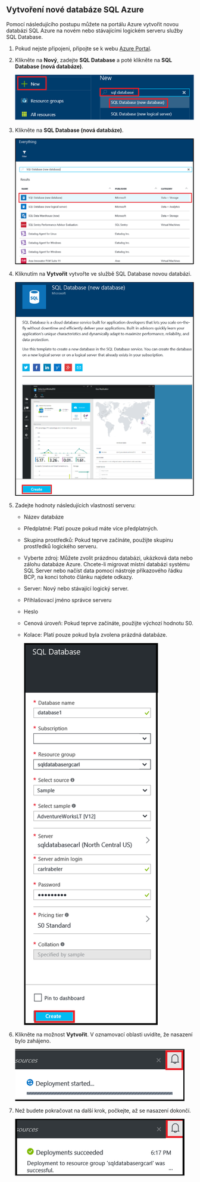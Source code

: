 
<!--
includes/sql-database-create-new-database-portal.md

Latest Freshness check:  2016-04-11 , carlrab.

As of circa 2016-04-11, the following topics might include this include:
articles/sql-database/sql-database-get-started-tutorial.md

-->
## Vytvoření nové databáze SQL Azure
Pomocí následujícího postupu můžete na portálu Azure vytvořit novou databázi SQL Azure na novém nebo stávajícími logickém serveru služby SQL Database.

1. Pokud nejste připojeni, připojte se k webu [Azure Portal](http://portal.azure.com).
2. Klikněte na **Nový**, zadejte **SQL Database** a poté klikněte na **SQL Database (nová databáze)**.
   
     ![Nová databáze](./media/sql-database-create-new-database-portal/sql-database-create-new-database-portal-1.png)
3. Klikněte na **SQL Database (nová databáze)**.
   
     ![Nová databáze](./media/sql-database-create-new-database-portal/sql-database-create-new-database-portal-2.png)
4. Kliknutím na **Vytvořit** vytvořte ve službě SQL Database novou databázi.
   
     ![Nová databáze](./media/sql-database-create-new-database-portal/sql-database-create-new-database-portal-3.png)
5. Zadejte hodnoty následujících vlastností serveru:
   
   * Název databáze
   * Předplatné: Platí pouze pokud máte více předplatných.
   * Skupina prostředků: Pokud teprve začínáte, použijte skupinu prostředků logického serveru.
   * Vyberte zdroj: Můžete zvolit prázdnou databázi, ukázková data nebo zálohu databáze Azure. Chcete-li migrovat místní databázi systému SQL Server nebo načíst data pomocí nástroje příkazového řádku BCP, na konci tohoto článku najdete odkazy.
   * Server: Nový nebo stávající logický server.
   * Přihlašovací jméno správce serveru
   * Heslo
   * Cenová úroveň: Pokud teprve začínáte, použijte výchozí hodnotu S0.
   * Kolace: Platí pouze pokud byla zvolena prázdná databáze.
     
        ![New database](./media/sql-database-create-new-database-portal/sql-database-create-new-database-portal-4.png)
6. Klikněte na možnost **Vytvořit**. V oznamovací oblasti uvidíte, že nasazení bylo zahájeno.
   
    ![Nová databáze](./media/sql-database-create-new-database-portal/sql-database-create-new-database-portal-5.png)
7. Než budete pokračovat na další krok, počkejte, až se nasazení dokončí.
   
     ![Nová databáze](./media/sql-database-create-new-database-portal/sql-database-create-new-database-portal-6.png)

<!--HONumber=sep16_HO1-->


